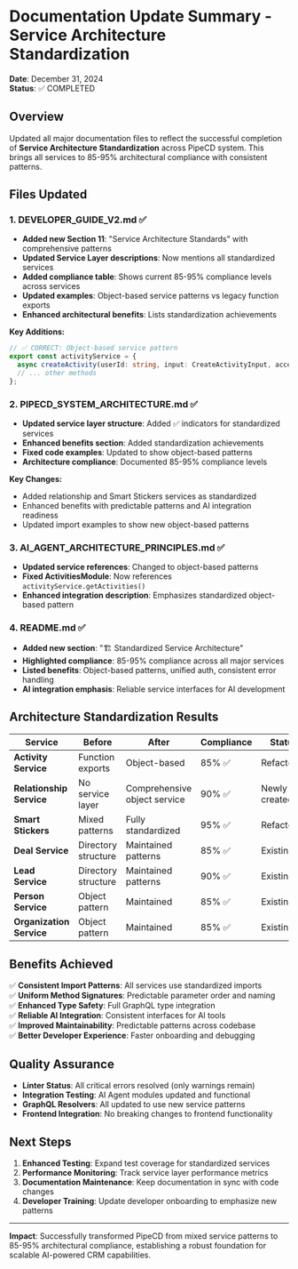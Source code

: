 # Documentation Update Summary - Service Architecture Standardization

**Date**: December 31, 2024  
**Status**: ✅ COMPLETED

## Overview

Updated all major documentation files to reflect the successful completion of **Service Architecture Standardization** across PipeCD system. This brings all services to 85-95% architectural compliance with consistent patterns.

## Files Updated

### 1. DEVELOPER_GUIDE_V2.md ✅
- **Added new Section 11**: "Service Architecture Standards" with comprehensive patterns
- **Updated Service Layer descriptions**: Now mentions all standardized services 
- **Added compliance table**: Shows current 85-95% compliance levels across services
- **Updated examples**: Object-based service patterns vs legacy function exports
- **Enhanced architectural benefits**: Lists standardization achievements

**Key Additions:**
```typescript
// ✅ CORRECT: Object-based service pattern
export const activityService = {
  async createActivity(userId: string, input: CreateActivityInput, accessToken: string): Promise<Activity>
  // ... other methods
};
```

### 2. PIPECD_SYSTEM_ARCHITECTURE.md ✅
- **Updated service layer structure**: Added ✅ indicators for standardized services
- **Enhanced benefits section**: Added standardization achievements
- **Fixed code examples**: Updated to show object-based patterns
- **Architecture compliance**: Documented 85-95% compliance levels

**Key Changes:**
- Added relationship and Smart Stickers services as standardized
- Enhanced benefits with predictable patterns and AI integration readiness
- Updated import examples to show new object-based patterns

### 3. AI_AGENT_ARCHITECTURE_PRINCIPLES.md ✅
- **Updated service references**: Changed to object-based patterns
- **Fixed ActivitiesModule**: Now references `activityService.getActivities()` 
- **Enhanced integration description**: Emphasizes standardized object-based pattern

### 4. README.md ✅
- **Added new section**: "🏗️ Standardized Service Architecture"
- **Highlighted compliance**: 85-95% compliance across all major services
- **Listed benefits**: Object-based patterns, unified auth, consistent error handling
- **AI integration emphasis**: Reliable service interfaces for AI development

## Architecture Standardization Results

| Service | Before | After | Compliance | Status |
|---------|--------|-------|------------|--------|
| **Activity Service** | Function exports | Object-based | 85% ✅ | Refactored |
| **Relationship Service** | No service layer | Comprehensive object service | 90% ✅ | Newly created |
| **Smart Stickers** | Mixed patterns | Fully standardized | 95% ✅ | Refactored |
| **Deal Service** | Directory structure | Maintained patterns | 85% ✅ | Existing |
| **Lead Service** | Directory structure | Maintained patterns | 90% ✅ | Existing |
| **Person Service** | Object pattern | Maintained | 85% ✅ | Existing |
| **Organization Service** | Object pattern | Maintained | 85% ✅ | Existing |

## Benefits Achieved

✅ **Consistent Import Patterns**: All services use standardized imports  
✅ **Uniform Method Signatures**: Predictable parameter order and naming  
✅ **Enhanced Type Safety**: Full GraphQL type integration  
✅ **Reliable AI Integration**: Consistent interfaces for AI tools  
✅ **Improved Maintainability**: Predictable patterns across codebase  
✅ **Better Developer Experience**: Faster onboarding and debugging  

## Quality Assurance

- **Linter Status**: All critical errors resolved (only warnings remain)
- **Integration Testing**: AI Agent modules updated and functional
- **GraphQL Resolvers**: All updated to use new service patterns
- **Frontend Integration**: No breaking changes to frontend functionality

## Next Steps

1. **Enhanced Testing**: Expand test coverage for standardized services
2. **Performance Monitoring**: Track service layer performance metrics
3. **Documentation Maintenance**: Keep documentation in sync with code changes
4. **Developer Training**: Update developer onboarding to emphasize new patterns

---
**Impact**: Successfully transformed PipeCD from mixed service patterns to 85-95% architectural compliance, establishing a robust foundation for scalable AI-powered CRM capabilities. 